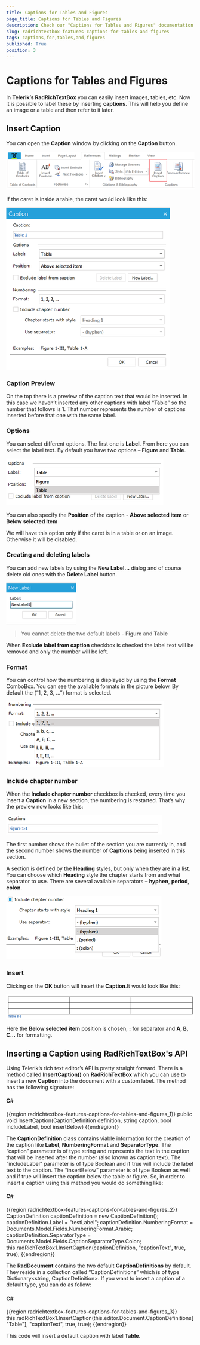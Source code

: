 ```yaml
---
title: Captions for Tables and Figures
page_title: Captions for Tables and Figures
description: Check our "Captions for Tables and Figures" documentation article for the RadRichTextBox WPF control.
slug: radrichtextbox-features-captions-for-tables-and-figures
tags: captions,for,tables,and,figures
published: True
position: 3
---
```


# Captions for Tables and Figures



In __Telerik’s RadRichTextBox__ you can easily insert images, tables, etc. Now it is possible to label these by inserting __captions__. This will help you define an image or a table and then refer to it later.

## Insert Caption

You can open the __Caption__ window by clicking on the __Caption__ button.

![Rad Rich Text Box Features Captions For Tables And Figures 01](images/RadRichTextBox_Features_Captions_For_Tables_And_Figures_01.png)

If the caret is inside a table, the caret would look like this:

![Rad Rich Text Box Features Captions For Tables And Figures 02](images/RadRichTextBox_Features_Captions_For_Tables_And_Figures_02.png)

### Caption Preview

On the top there is a preview of the caption text that would be inserted. In this case we haven’t inserted any other captions with label “Table” so the number that follows is 1. That number represents the number of captions inserted before that one with the same label.

### Options

You can select different options. The first one is __Label__. From here you can select the label text. By default you have two options – __Figure__ and __Table__.

![Rad Rich Text Box Features Captions For Tables And Figures 03](images/RadRichTextBox_Features_Captions_For_Tables_And_Figures_03.png)

You can also specify the __Position__ of the caption - __Above selected item__ or __Below selected item__

We will have this option only if the caret is in a table or on an image. Otherwise it will be disabled.

### Creating and deleting labels

You can add new labels by using the __New Label…__ dialog and of course delete old ones with the __Delete Label__ button.

![Rad Rich Text Box Features Captions For Tables And Figures 04](images/RadRichTextBox_Features_Captions_For_Tables_And_Figures_04.png)

>You cannot delete the two default labels - __Figure__ and __Table__

When __Exclude label from caption__ checkbox is checked the label text will be removed and only the number will be left.

### Format

You can control how the numbering is displayed by using the __Format__ ComboBox. You can see the available formats in the picture below. By default the (“1, 2, 3, …”) format is selected.

![Rad Rich Text Box Features Captions For Tables And Figures 05](images/RadRichTextBox_Features_Captions_For_Tables_And_Figures_05.png)

### Include chapter number

When the __Include chapter number__ checkbox is checked, every time you insert a __Caption__ in a new section, the numbering is restarted. That’s why the preview now looks like this:

![Rad Rich Text Box Features Captions For Tables And Figures 06](images/RadRichTextBox_Features_Captions_For_Tables_And_Figures_06.png)

The first number shows the bullet of the section you are currently in, and the second number shows the number of __Captions__ being inserted in this section.

A section is defined by the __Heading__ styles, but only when they are in a list. You can choose which __Heading__ style the chapter starts from and what separator to use. There are several available separators – __hyphen__, __period__, __colon__.

![Rad Rich Text Box Features Captions For Tables And Figures 07](images/RadRichTextBox_Features_Captions_For_Tables_And_Figures_07.png)

### Insert

Clicking on the __OK__ button will insert the __Caption__.It would look like this:

![Rad Rich Text Box Features Captions For Tables And Figures 08](images/RadRichTextBox_Features_Captions_For_Tables_And_Figures_08.png)

Here the __Below selected item__ position is chosen, __:__ for separator and __A, B, C…__ for formatting.

## Inserting a Caption using RadRichTextBox's API

Using Telerik’s rich text editor’s API is pretty straight forward. There is a method called __InsertCaption()__ on __RadRichTextBox__ which you can use to insert a new __Caption__ into the document with a custom label. The method has the following signature:

#### __C#__

{{region radrichtextbox-features-captions-for-tables-and-figures_1}}
	public void InsertCaption(CaptionDefinition definition, string caption, bool includeLabel, bool insertBelow)
{{endregion}}



The __CaptionDefinition__ class contains viable information for the creation of the caption like __Label__, __NumberingFormat__ and __SeparatorType__. The “caption” parameter is of type string and represents the text in the caption that will be inserted after the number (also known as caption text). The “includeLabel” parameter is of type Boolean and if true will include the label text to the caption. The “insertBelow” parameter is of type Boolean as well and if true will insert the caption below the table or figure. So, in order to insert a caption using this method you would do something like: 

#### __C#__

{{region radrichtextbox-features-captions-for-tables-and-figures_2}}
	CaptionDefinition captionDefinition = new CaptionDefinition();
	captionDefinition.Label = "testLabel";
	captionDefinition.NumberingFormat = Documents.Model.Fields.NumberingFormat.Arabic;
	captionDefinition.SeparatorType = Documents.Model.Fields.CaptionSeparatorType.Colon;
	this.radRichTextBox1.InsertCaption(captionDefinition, "captionText", true, true);
{{endregion}}



The __RadDocument__ contains the two default __CaptionDefinitions__ by default. They reside in a collection called “CaptionDefinitions” which is of type Dictionary<string, CaptionDefinition>. If you want to insert a caption of a default type, you can do as follow: 

#### __C#__

{{region radrichtextbox-features-captions-for-tables-and-figures_3}}
	this.radRichTextBox1.InsertCaption(this.editor.Document.CaptionDefinitions["Table"], "captionText", true, true);
{{endregion}}


This code will insert a default caption with label __Table__.

